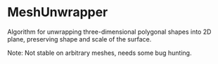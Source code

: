 # MeshUnwrapper
Algorithm for unwrapping three-dimensional polygonal shapes into 2D plane, preserving shape and scale of the surface.

Note: Not stable on arbitrary meshes, needs some bug hunting.
